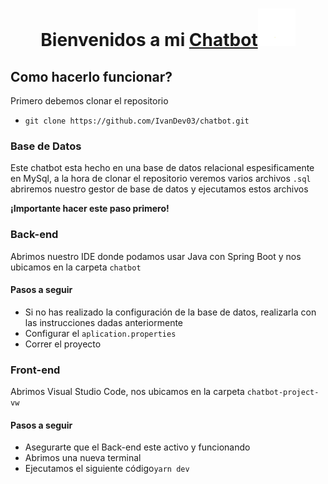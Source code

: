 <h1 align="center">Bienvenidos a mi <a href="https://github.com/Aryagm">Chatbot<a><img src="https://github.com/Kathryn-Jie/Kathryn-Jie/blob/main/wave.gif" width="60px"/></h1>
<h2>Como hacerlo funcionar?</h2>
<p>Primero debemos clonar el repositorio</p>
 <ul>
   <li><code>git clone https://github.com/IvanDev03/chatbot.git </code></li>
 </ul>
<h3>Base de Datos</h3>
 <p>Este chatbot esta hecho en una base de datos relacional espesificamente en MySql, a la hora de clonar el repositorio veremos varios archivos <code>.sql</code> abriremos nuestro gestor de base de datos y ejecutamos estos archivos </p>
 <strong>¡Importante hacer este paso primero!</strong>
<h3>Back-end </h3>
<p>Abrimos nuestro IDE donde podamos usar Java con Spring Boot y nos ubicamos en la carpeta <code>chatbot</code></p>
<h4>Pasos a seguir</h4>
 <ul>
   <li>Si no has realizado la configuración de la base de datos, realizarla con las instrucciones dadas anteriormente</li>
   <li>Configurar el <code>aplication.properties</code></li>
   <li>Correr el proyecto</li>
 </ul>
<h3>Front-end </h3>  
<p>Abrimos Visual Studio Code, nos ubicamos en la carpeta <code>chatbot-project-vw</code></p>
<h4>Pasos a seguir</h4>
<ul>
  <li>Asegurarte que el Back-end este activo y funcionando </li>
  <li>Abrimos una nueva terminal</li>
  <li>Ejecutamos el siguiente código<code>yarn dev</code></li>
</ul>


